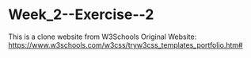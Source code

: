 # Week_2--Exercise--2
This is a clone website from W3Schools
Original Website: https://www.w3schools.com/w3css/tryw3css_templates_portfolio.htm#
